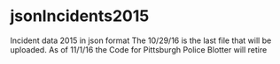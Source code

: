# jsonIncidents2015
Incident data 2015 in json format
The 10/29/16 is the last file that will be uploaded.
As of 11/1/16 the Code for Pittsburgh Police Blotter will retire
